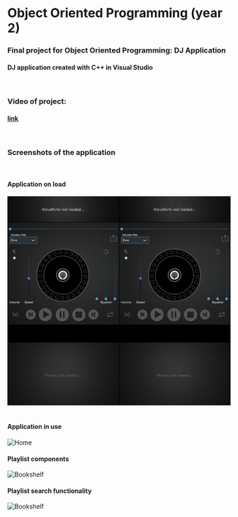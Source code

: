 # Object Oriented Programming (year 2)
### Final project for Object Oriented Programming: DJ Application
#### DJ application created with C++ in Visual Studio
&nbsp; 
&nbsp; 
&nbsp; 
&nbsp; 

### Video of project: 
#### [link](https://drive.google.com/file/d/1v-QSIr7rlFA2QT6xqDEBTX2Imd2nLdLW/view?usp=drive_link)
&nbsp; 
&nbsp; 
&nbsp; 
&nbsp; 

### Screenshots of the application
&nbsp; 
&nbsp;
#### Application on load
![Home](assets/Picture1.jpg)
&nbsp; 
&nbsp; 

#### Application in use
![Home](assets/Picture2.jpg)
&nbsp; 
&nbsp; 

#### Playlist components
![Bookshelf](assets/Picture3.jpg)
&nbsp; 
&nbsp; 

#### Playlist search functionality
![Bookshelf](assets/Picture4.jpg)
&nbsp; 
&nbsp; 
